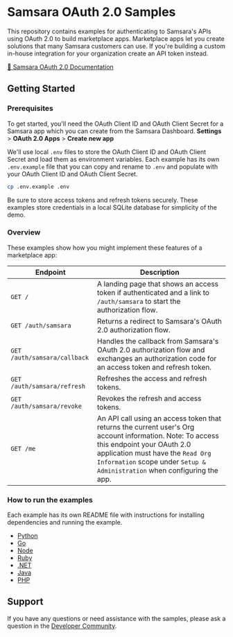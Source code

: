 # Samsara OAuth 2.0 Samples

This repository contains examples for authenticating to Samsara's APIs using OAuth 2.0 to build marketplace apps. Marketplace apps let you create solutions that many Samsara customers can use. If you're building a custom in-house integration for your organization create an API token instead.

[📘 Samsara OAuth 2.0 Documentation](https://developers.samsara.com/docs/oauth-20)

## Getting Started

### Prerequisites

To get started, you'll need the OAuth Client ID and OAuth Client Secret for a Samsara app which you can create from the Samsara Dashboard. **Settings** > **OAuth 2.0 Apps** > **Create new app**

We'll use local `.env` files to store the OAuth Client ID and OAuth Client Secret and load them as environment variables. Each example has its own `.env.example` file that you can copy and rename to `.env` and populate with your OAuth Client ID and OAuth Client Secret.

```sh
cp .env.example .env
```

Be sure to store access tokens and refresh tokens securely. These examples store credentials in a local SQLite database for simplicity of the demo.

### Overview

These examples show how you might implement these features of a marketplace app:

| Endpoint | Description |
| -------- | ----------- |
| `GET /` | A landing page that shows an access token if authenticated and a link to `/auth/samsara` to start the authorization flow. |
| `GET /auth/samsara` | Returns a redirect to Samsara's OAuth 2.0 authorization flow. |
| `GET /auth/samsara/callback` | Handles the callback from Samsara's OAuth 2.0 authorization flow and exchanges an authorization code for an access token and refresh token. |
| `GET /auth/samsara/refresh` | Refreshes the access and refresh tokens. |
| `GET /auth/samsara/revoke` | Revokes the refresh and access tokens. |
| `GET /me` | An API call using an access token that returns the current user's Org account information. Note: To access this endpoint your OAuth 2.0 application must have the `Read Org Information` scope under `Setup & Administration` when configuring the app. |

### How to run the examples

Each example has its own README file with instructions for installing dependencies and running the example.

- [Python](python/README.md)
- [Go](go/README.md)
- [Node](node/README.md)
- [Ruby](ruby/README.md)
- [.NET](dotnet/README.md)
- [Java](java/README.md)
- [PHP](php/README.md)

## Support

If you have any questions or need assistance with the samples, please ask a question in the [Developer Community](https://developers.samsara.com/discuss).
